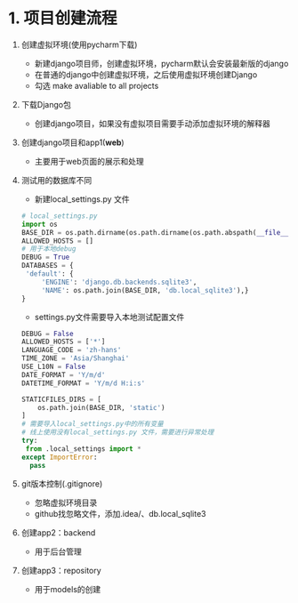 # 1. 项目创建流程

1. 创建虚拟环境(使用pycharm下载)

   - 新建django项目师，创建虚拟环境，pycharm默认会安装最新版的django
   - 在普通的django中创建虚拟环境，之后使用虚拟环境创建Django
   - 勾选 make  avaliable to all projects

2. 下载Django包

   - 创建django项目，如果没有虚拟项目需要手动添加虚拟环境的解释器

3. 创建django项目和app1(**web**)

   - 主要用于web页面的展示和处理

4. 测试用的数据库不同

   - 新建local_settings.py 文件

   ```python
   # local_settings.py
   import os
   BASE_DIR = os.path.dirname(os.path.dirname(os.path.abspath(__file__)))
   ALLOWED_HOSTS = []
   # 用于本地debug
   DEBUG = True
   DATABASES = {
   	'default': {
   		'ENGINE': 'django.db.backends.sqlite3',
   		'NAME': os.path.join(BASE_DIR, 'db.local_sqlite3'),}
   }
   ```

   - settings.py文件需要导入本地测试配置文件

   ```python
   DEBUG = False
   ALLOWED_HOSTS = ['*']
   LANGUAGE_CODE = 'zh-hans'
   TIME_ZONE = 'Asia/Shanghai'
   USE_L10N = False
   DATE_FORMAT = 'Y/m/d'
   DATETIME_FORMAT = 'Y/m/d H:i:s'
   
   STATICFILES_DIRS = [
       os.path.join(BASE_DIR, 'static')
   ]
   # 需要导入local_settings.py中的所有变量
   # 线上使用没有local_settings.py 文件，需要进行异常处理
   try:
   	from .local_settings import *
   except ImportError:
     pass
   ```

5. git版本控制(.gitignore)

   - 忽略虚拟环境目录
   - github找忽略文件，添加.idea/、db.local_sqlite3

6. 创建app2：backend

   - 用于后台管理

7. 创建app3：repository

   - 用于models的创建

